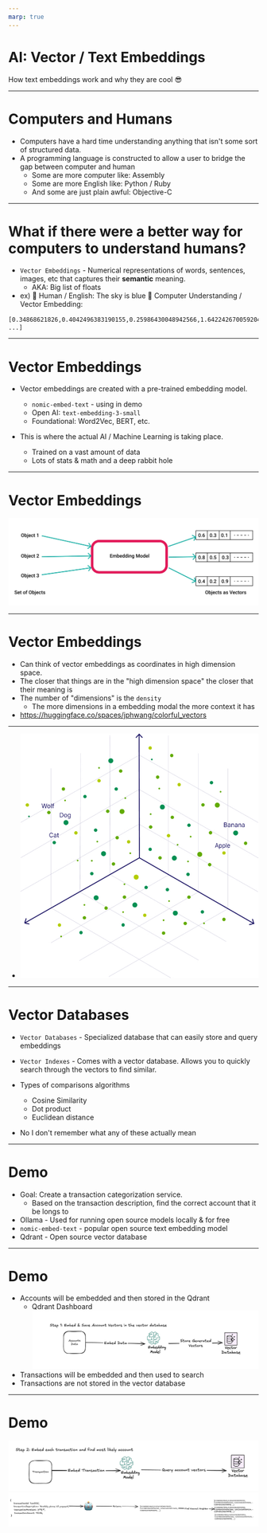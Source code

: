 ```yaml
---
marp: true
---
```


# AI: Vector / Text Embeddings

How text embeddings work and why they are cool 😎

---

# Computers and Humans

- Computers have a hard time understanding anything that isn't some sort of structured data.
- A programming language is constructed to allow a user to bridge the gap between computer and human
  - Some are more computer like: Assembly
  - Some are more English like: Python / Ruby
  - And some are just plain awful: Objective-C

---

# What if there were a better way for computers to understand humans?

- `Vector Embeddings` - Numerical representations of words, sentences, images, etc that captures their **semantic** meaning.
  - AKA: Big list of floats
- ex) 🧑 Human / English: The sky is blue
  🤖 Computer Understanding / Vector Embedding:

```
[0.34868621826,0.4042496383190155,0.25986430048942566,1.642242670059204,-0.8749642968177795, ...]
```

---

# Vector Embeddings

- Vector embeddings are created with a pre-trained embedding model.

  - `nomic-embed-text` - using in demo
  - Open AI: `text-embedding-3-small`
  - Foundational: Word2Vec, BERT, etc.

- This is where the actual AI / Machine Learning is taking place.
  - Trained on a vast amount of data
  - Lots of stats & math and a deep rabbit hole

---

# Vector Embeddings

![alt text](image.png)

---

# Vector Embeddings

- Can think of vector embeddings as coordinates in high dimension space.
- The closer that things are in the "high dimension space" the closer that their meaning is
- The number of "dimensions" is the `density`
  - The more dimensions in a embedding modal the more context it has
- https://huggingface.co/spaces/jphwang/colorful_vectors

---

- ![alt text](image-1.png)

---

# Vector Databases

- `Vector Databases` - Specialized database that can easily store and query embeddings
- `Vector Indexes` - Comes with a vector database. Allows you to quickly search through the vectors to find similar.

- Types of comparisons algorithms
  - Cosine Similarity
  - Dot product
  - Euclidean distance
- No I don't remember what any of these actually mean

---

# Demo

- Goal: Create a transaction categorization service.
  - Based on the transaction description, find the correct account that it be longs to
- Ollama - Used for running open source models locally & for free
- `nomic-embed-text` - popular open source text embedding model
- Qdrant - Open source vector database

---

# Demo

- Accounts will be embedded and then stored in the Qdrant
  - Qdrant Dashboard
    ![alt text](image-2.png)
- Transactions will be embedded and then used to search
- Transactions are not stored in the vector database

---

# Demo

![alt text](image-3.png)
![alt text](image-4.png)
